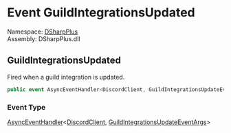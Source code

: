 # Event GuildIntegrationsUpdated

Namespace: [DSharpPlus](DSharpPlus.md)  
Assembly: DSharpPlus.dll

## <a id="DSharpPlus_DiscordShardedClient_GuildIntegrationsUpdated"></a>GuildIntegrationsUpdated

Fired when a guild integration is updated.

```csharp
public event AsyncEventHandler<DiscordClient, GuildIntegrationsUpdateEventArgs> GuildIntegrationsUpdated
```

### Event Type

[AsyncEventHandler](DSharpPlus.AsyncEvents.AsyncEventHandler\-2.md)<[DiscordClient](DSharpPlus.DiscordClient.md), [GuildIntegrationsUpdateEventArgs](DSharpPlus.EventArgs.GuildIntegrationsUpdateEventArgs.md)\>


